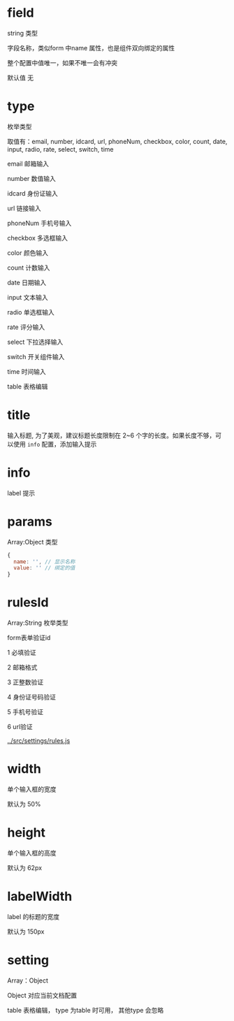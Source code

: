 # field

string 类型

字段名称，类似form 中name 属性，也是组件双向绑定的属性

整个配置中值唯一，如果不唯一会有冲突

默认值 无

# type 

枚举类型

取值有：email, number, idcard, url, phoneNum, checkbox, color, count, date, input, radio, rate, select, switch, time

email 邮箱输入

number 数值输入

idcard 身份证输入

url 链接输入

phoneNum 手机号输入

checkbox 多选框输入

color 颜色输入

count 计数输入

date 日期输入

input 文本输入

radio 单选框输入

rate 评分输入

select 下拉选择输入

switch 开关组件输入

time 时间输入

table 表格编辑

# title 

输入标题, 为了美观，建议标题长度限制在 2~6 个字的长度。如果长度不够，可以使用 `info` 配置，添加输入提示

# info 

label 提示

# params

Array:Object 类型

```js
{
  name: '', // 显示名称
  value: '' // 绑定的值
}
```

# rulesId

Array:String 枚举类型

form表单验证id

1 必填验证

2 邮箱格式

3 正整数验证

4 身份证号码验证

5 手机号验证

6 url验证

[../src/settings/rules.js](../src/settings/rules.js)

# width

单个输入框的宽度

默认为 50%

# height

单个输入框的高度

默认为 62px

# labelWidth

label 的标题的宽度

默认为 150px

# setting

Array：Object

Object 对应当前文档配置

table 表格编辑， type 为table 时可用， 其他type 会忽略




